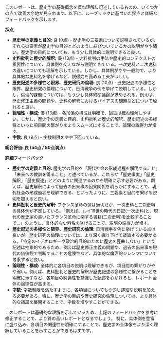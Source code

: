 このレポートは、歴史学の基礎概念を概ね理解し記述しているものの、いくつかの点で改善の余地が見られます。以下に、ルーブリックに基づいた採点と詳細なフィードバックを示します。

**採点**

* **歴史学の定義と目的:** 良 (9点) - 歴史学の三要素について説明されているが、それらの要素が歴史学の目的とどのように結びついているかの説明がやや弱い。歴史学の目的についても、もう少し具体的に説明できると良い。
* **史料批判と歴史的解釈:** 優 (13点) - 史料批判の手法や歴史的コンテクストの重要性について、具体例を交えながら説明できている。一次史料と二次史料の違いについても理解を示している。しかし、具体例がやや一般的で、より具体的な史料名を挙げるなど、説得力を高める工夫がほしい。
* **歴史記述の多様性と限界、歴史研究の倫理:** 良 (10点) - 歴史記述の多様性と限界、歴史研究の倫理について、日清戦争の例を挙げて説明している。しかし、倫理的課題については、もう少し具体的な議論が求められる。例えば、歴史修正主義の問題や、史料の解釈におけるバイアスの問題などについて触れると良い。
* **論理性・構成:** 優 (13点) - 各段落の構成は明確で、論旨は概ね理解しやすい。しかし、歴史学の定義と目的、史料批判と歴史的解釈、歴史記述の多様性といった項目間の繋がりをよりスムーズにすることで、論理の説得力が増す。
* **字数:** 良 (9点) - 字数制限をやや下回っている。

**総合評価:  良 (54点 / 80点満点)**

**詳細フィードバック**

* **歴史学の定義と目的:**  歴史学の目的を「現代社会の形成過程を解明すること」「未来への教訓を得ること」と述べているが、これらが「歴史事実」「歴史解釈」「歴史叙述」とどのように関連するのかを明確に示す必要がある。例えば、歴史解釈によって過去の出来事の因果関係を明らかにすることで、現代社会の形成過程を理解できる、といったように、三要素と目的を繋げる説明を加えると良い。
* **史料批判と歴史的解釈:** フランス革命の例は適切だが、一次史料と二次史料の具体例が不足している。「例えば、ルイ16世の時代の日記(一次史料)と、現代の歴史家の書いたフランス革命に関する書籍(二次史料)を比較することで…」のように、具体的な史料名を挙げることで、説明の説得力が増す。
* **歴史記述の多様性と限界、歴史研究の倫理:** 日清戦争を例に挙げている点は良いが、歴史研究の倫理については、より深く掘り下げて議論する必要がある。「特定のイデオロギーや政治的目的のために歴史を歪曲しない」という記述は抽象的であるため、例えば歴史修正主義の問題や、過去の出来事を現代の価値観で判断することの危険性など、具体的な倫理的ジレンマについて考察すると良い。
* **論理性・構成:** 全体的に各項目の説明は理解できるが、項目間の繋がりがやや弱い。例えば、史料批判と歴史的解釈が歴史記述の多様性に繋がることを明確に示すなど、各項目の関連性を意識した記述を心がけると、レポート全体の論理性が高まる。
* **字数:** 字数制限を満たすように、各項目についてもう少し詳細な説明を加える必要がある。特に、歴史学の目的や歴史研究の倫理については、より具体的な議論を展開することで、字数を増やすことができる。


このレポートは基礎的な理解を示しているため、上記のフィードバックを参考に修正することで、より質の高いレポートとなるでしょう。 特に、具体例を豊富に盛り込み、各項目の関連性を明確にすることで、歴史学の全体像をより深く理解していることを示すことができるはずです。
